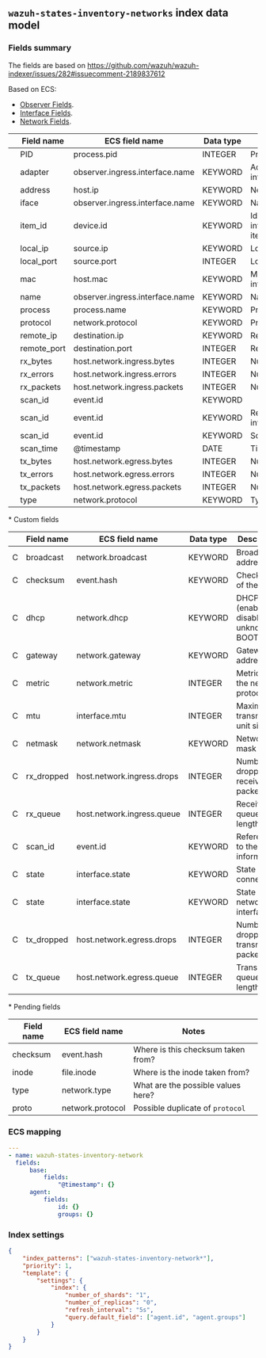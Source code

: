 ## `wazuh-states-inventory-networks` index data model

### Fields summary

The fields are based on https://github.com/wazuh/wazuh-indexer/issues/282#issuecomment-2189837612

Based on ECS:

-   [Observer Fields](https://www.elastic.co/guide/en/ecs/current/ecs-observer.html).
-   [Interface Fields](https://www.elastic.co/guide/en/ecs/current/ecs-interface.html).
-   [Network Fields](https://www.elastic.co/guide/en/ecs/current/ecs-network.html).

|     | Field name  | ECS field name                  | Data type | Description                                        |
| --- | ----------- | ------------------------------- | --------- | -------------------------------------------------- |
|     | PID         | process.pid                     | INTEGER   | Process ID                                         |
|     | adapter     | observer.ingress.interface.name | KEYWORD   | Adapter name of the network interface              |
|     | address     | host.ip                         | KEYWORD   | Network address                                    |
|     | iface       | observer.ingress.interface.name | KEYWORD   | Name of the network interface                      |
|     | item_id     | device.id                       | KEYWORD   | Identifier of interface/protocol/address/port item |
|     | local_ip    | source.ip                       | KEYWORD   | Local IP address                                   |
|     | local_port  | source.port                     | INTEGER   | Local port number                                  |
|     | mac         | host.mac                        | KEYWORD   | MAC address of the network interface               |
|     | name        | observer.ingress.interface.name | KEYWORD   | Name of the network interface                      |
|     | process     | process.name                    | KEYWORD   | Process name                                       |
|     | protocol    | network.protocol                | KEYWORD   | Protocol used                                      |
|     | remote_ip   | destination.ip                  | KEYWORD   | Remote IP address                                  |
|     | remote_port | destination.port                | INTEGER   | Remote port number                                 |
|     | rx_bytes    | host.network.ingress.bytes      | INTEGER   | Number of received bytes                           |
|     | rx_errors   | host.network.ingress.errors     | INTEGER   | Number of reception errors                         |
|     | rx_packets  | host.network.ingress.packets    | INTEGER   | Number of received packets                         |
|     | scan_id     | event.id                        | KEYWORD   |                                                    |
|     | scan_id     | event.id                        | KEYWORD   | Reference to the scan information                  |
|     | scan_id     | event.id                        | KEYWORD   | Scan identifier                                    |
|     | scan_time   | @timestamp                      | DATE      | Timestamp of the scan                              |
|     | tx_bytes    | host.network.egress.bytes       | INTEGER   | Number of transmitted bytes                        |
|     | tx_errors   | host.network.egress.errors      | INTEGER   | Number of transmission errors                      |
|     | tx_packets  | host.network.egress.packets     | INTEGER   | Number of transmitted packets                      |
|     | type        | network.protocol                | KEYWORD   | Type of network protocol                           |

\* Custom fields

|     | Field name | ECS field name             | Data type | Description                                     |
| --- | ---------- | -------------------------- | --------- | ----------------------------------------------- |
| C   | broadcast  | network.broadcast          | KEYWORD   | Broadcast address                               |
| C   | checksum   | event.hash                 | KEYWORD   | Checksum of the scan                            |
| C   | dhcp       | network.dhcp               | KEYWORD   | DHCP status (enabled, disabled, unknown, BOOTP) |
| C   | gateway    | network.gateway            | KEYWORD   | Gateway address                                 |
| C   | metric     | network.metric             | INTEGER   | Metric of the network protocol                  |
| C   | mtu        | interface.mtu              | INTEGER   | Maximum transmission unit size                  |
| C   | netmask    | network.netmask            | KEYWORD   | Network mask                                    |
| C   | rx_dropped | host.network.ingress.drops | INTEGER   | Number of dropped received packets              |
| C   | rx_queue   | host.network.ingress.queue | INTEGER   | Receive queue length                            |
| C   | scan_id    | event.id                   | KEYWORD   | Reference to the scan information               |
| C   | state      | interface.state            | KEYWORD   | State of the connection                         |
| C   | state      | interface.state            | KEYWORD   | State of the network interface                  |
| C   | tx_dropped | host.network.egress.drops  | INTEGER   | Number of dropped transmitted packets           |
| C   | tx_queue   | host.network.egress.queue  | INTEGER   | Transmit queue length                           |

\* Pending fields

| Field name | ECS field name   | Notes                                |
| ---------- | ---------------- | ------------------------------------ |
| checksum   | event.hash       | Where is this checksum taken from?   |
| inode      | file.inode       | Where is the inode taken from?       |
| type       | network.type     | What are the possible values here?   |
| proto      | network.protocol | Possible duplicate of `protocol` |

### ECS mapping

```yml
---
- name: wazuh-states-inventory-network
  fields:
      base:
          fields:
              "@timestamp": {}
      agent:
          fields:
              id: {}
              groups: {}
```

### Index settings

```json
{
    "index_patterns": ["wazuh-states-inventory-network*"],
    "priority": 1,
    "template": {
        "settings": {
            "index": {
                "number_of_shards": "1",
                "number_of_replicas": "0",
                "refresh_interval": "5s",
                "query.default_field": ["agent.id", "agent.groups"]
            }
        }
    }
}
```
